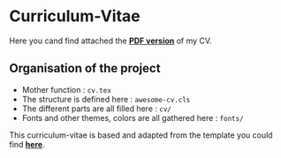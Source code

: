 # Curriculum-Vitae 

Here you cand find attached the [**PDF version**](https://github.com/lucarammel/Curriculum-Vitae/blob/main/CV%20Lucas%20PEREIRA.pdf) of my CV.

## Organisation of the project

* Mother function : `cv.tex`
* The structure is defined here : `awesome-cv.cls`
* The different parts are all filled here : `cv/`
* Fonts and other themes, colors are all gathered here : `fonts/`

This curriculum-vitae is based and adapted from the template you could find [**here**](https://github.com/posquit0/Awesome-CV).
